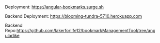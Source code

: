 Deployment: https://angular-bookmarks.surge.sh

Backend Deployment: https://blooming-tundra-5710.herokuapp.com

Backend Repo:https://github.com/lakerforlife12/bookmarkManagementTool/tree/angularlike
